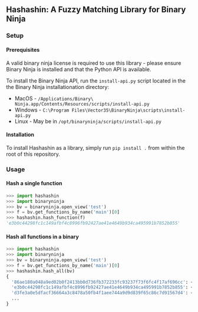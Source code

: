 ## Hashashin: A Fuzzy Matching Library for Binary Ninja

### Setup
#### Prerequisites
A valid binary ninja license is required to use this library - please ensure Binary Ninja is installed and that the Python
API is available.

To install the Binary Ninja API, run the `install-api.py` script located in the the Binary Ninja installationation
directory:
- MacOS - `/Applications/Binary\ Ninja.app/Contents/Resources/scripts/install-api.py`
- Windows - `C:\Program Files\Vector35\BinaryNinja\scripts\install-api.py`
- Linux - May be in `/opt/binaryninja/scripts/install-api.py`

#### Installation
To install Hashashin as a library, simply run `pip install .` from within the root of this repository.


### Usage

#### Hash a single function  

```python
>>> import hashashin
>>> import binaryninja
>>> bv = binaryninja.open_view('test')
>>> f = bv.get_functions_by_name('main')[0]
>>> hashashin.hash_function(f)
'e3b0c44298fc1c149afbf4c8996fb92427ae41e4649b934ca495991b7852b855'
```
#### Hash all functions in a binary
```python
>>> import hashashin
>>> import binaryninja
>>> bv = binaryninja.open_view('test')
>>> f = bv.get_functions_by_name('main')[0]
>>> hashashin.hash_all(bv)
{
  '86ae180a048a9ed02b0f2413bb0d736fb372233fc93237f73f6fc4f17af696cc': <func: x86_64@0x630>, 
  'e3b0c44298fc1c149afbf4c8996fb92427ae41e4649b934ca495991b7852b855': <func: x86_64@0x974>, 
  'd3fe3a0e5dfacf36664a3c8478a50fb4f1aee744a9d9d839f65c86c7d91567d4': <func: x86_64@0x666>, 
  ...
}
```